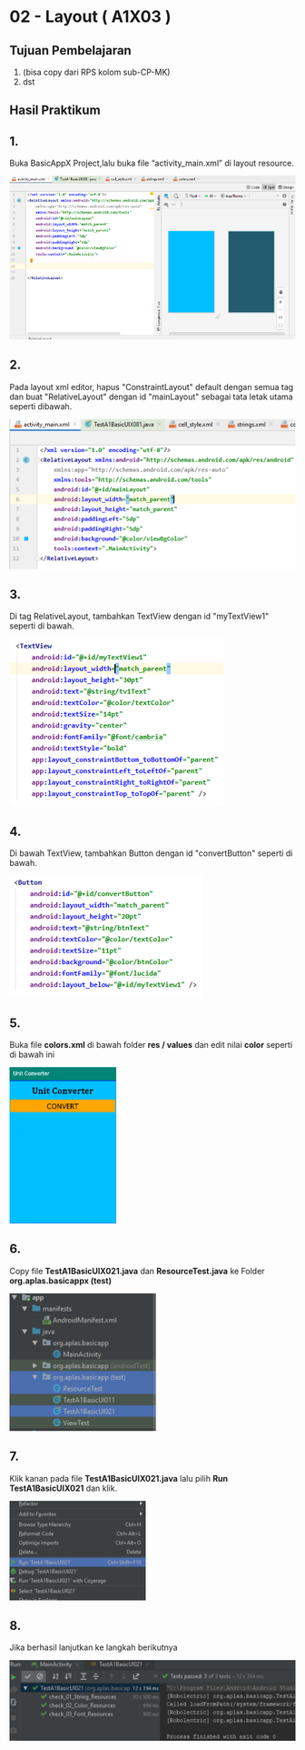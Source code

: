 # 02 - Layout ( A1X03 )


## Tujuan Pembelajaran

1. (bisa copy dari RPS kolom sub-CP-MK)
2. dst

## Hasil Praktikum 

## 1.
Buka BasicAppX Project,lalu 
buka file “activity_main.xml” di layout resource.

![Teks alternatif](img/A1X03/1.png)

## 2. 
Pada layout xml editor, hapus "ConstraintLayout" default dengan semua tag dan
buat "RelativeLayout" dengan id "mainLayout" sebagai tata letak utama seperti dibawah.

![Teks alternatif](img/A1X03/2.png)


## 3.
Di tag RelativeLayout, tambahkan TextView dengan id "myTextView1" seperti di bawah.

![Teks alternatif](img/A1X03/3.png)

## 4. 
Di bawah TextView, tambahkan Button dengan id "convertButton" seperti
di bawah.

![Teks alternatif](img/A1X03/4.png)

## 5. 
Buka file **colors.xml** di bawah folder **res / values** dan edit nilai **color** seperti di bawah ini

![Teks alternatif](img/A1X03/5.png)

## 6. 
Copy file **TestA1BasicUIX021.java** dan **ResourceTest.java** ke
Folder **org.aplas.basicappx (test)**

![Teks alternatif](img/A1X02/6.png)

## 7. 
Klik kanan pada file **TestA1BasicUIX021.java** lalu pilih **Run TestA1BasicUIX021** dan klik.

![Teks alternatif](img/A1X02/7.png)

## 8. 
Jika berhasil lanjutkan ke langkah berikutnya 

![Teks alternatif](img/A1X02/8.png)



